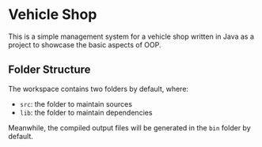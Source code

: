 # Vehicle Shop

This is a simple management system for a vehicle shop written in Java as a project to showcase the basic aspects of OOP.

## Folder Structure

The workspace contains two folders by default, where:

- `src`: the folder to maintain sources
- `lib`: the folder to maintain dependencies

Meanwhile, the compiled output files will be generated in the `bin` folder by default.